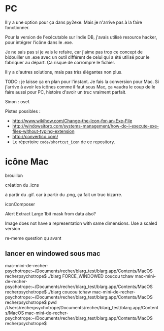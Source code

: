# PC


Il y a une option pour ça dans py2exe. Mais je n'arrive pas à la faire fonctionner.

Pour la version de l'exécutable sur Indie DB, j'avais utilisé resource hacker, pour intégrer l'icône dans le .exe.

Je ne sais pas si je vais le refaire, car j'aime pas trop ce concept de bidouiller un .exe avec un outil différent de celui qui a été utilisé pour le fabriquer au départ. Ça risque de corrompre le fichier.

Il y a d'autres solutions, mais pas très élégantes non plus.

TODO : je laisse ça en plan pour l'instant. Je fais la conversion pour Mac. Si j'arrive à avoir les icônes comme il faut sous Mac, ça vaudra le coup de le faire aussi pour PC, histoire d'avoir un truc vraiment parfait.

Sinon : osef.

Pistes possibles :

 - http://www.wikihow.com/Change-the-Icon-for-an-Exe-File
 - http://windowsitpro.com/systems-management/how-do-i-execute-exe-files-without-typing-extension
 - http://convertico.com/
 - Le répertoire `code/shortcut_icon` de ce repository.


# icône Mac

brouillon

création du .icns

à partir du .gif.
car à partir du .png, ça fait un truc bizarre.



iconComposer

Alert
Extract Large 1bit mask from data also?


Image does not have a representation with same dimensions.
Use a scaled version

re-meme question qu avant

## lancer en windowed sous mac

mac-mini-de-recher-psychotrope:~/Documents/recher/blarg_test/blarg.app/Contents/MacOS recherpsychotrope$ ./blarg FORCE_WINDOWED
coucou
tchaw
mac-mini-de-recher-psychotrope:~/Documents/recher/blarg_test/blarg.app/Contents/MacOS recherpsychotrope$ ./blarg
coucou
tchaw
mac-mini-de-recher-psychotrope:~/Documents/recher/blarg_test/blarg.app/Contents/MacOS recherpsychotrope$ pwd
/Users/recherpsychotrope/Documents/recher/blarg_test/blarg.app/Contents/MacOS
mac-mini-de-recher-psychotrope:~/Documents/recher/blarg_test/blarg.app/Contents/MacOS recherpsychotrope$
